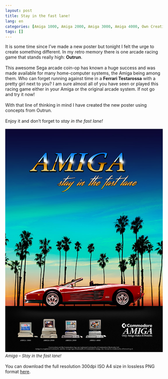 ```yaml
---
layout: post
title: Stay in the fast lane!
lang: en
categories: [Amiga 1000, Amiga 2000, Amiga 3000, Amiga 4000, Own Creation, Posters]
tags: []
---
```


It is some time since I’ve made a new poster but tonight I felt the urge to create something different. In my retro memory there is one arcade racing game that stands really high: **Outrun**.
<br><br>
This awesome Sega arcade coin-op has known a huge success and was made available for many home-computer systems, the Amiga being among them. Who can forget running against time in a **Ferrari Testarossa** with a pretty girl next to you? I am sure almost all of you have seen or played this racing game either in your Amiga or the original arcade system. If not go and try it now!
<br><br>
With that line of thinking in mind I have created the new poster using concepts from Outrun.
<br><br>
Enjoy it and don’t forget to *stay in the fast lane!*
<br><br>
<img src="\assets\img\post_previews\14-Amiga-Stay-in-the-fast-lane.jpg">
<br>
<span style="font-size:small; font-style: italic">Amiga – Stay in the fast lane!</span>
<br><br>
You can download the full resolution 300dpi ISO A4 size in lossless PNG format <a href="https://app.box.com/s/ecn37dktvt7sks3amsm0jqkswdmnpkiv" target="_blank">here</a>.
